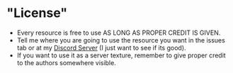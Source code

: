 # "License"
 * Every resource is free to use AS LONG AS PROPER CREDIT IS GIVEN.
 * Tell me where you are going to use the resource you want in the issues tab or at my [Discord Server](https://discord.gg/j3xEXZn) (I just want to see if its good).
 * If you want to use it as a server texture, remember to give proper credit to the authors somewhere visible.